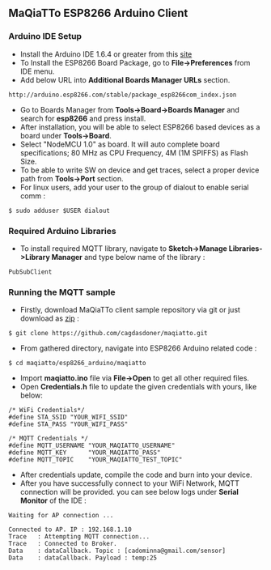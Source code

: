 ## MaQiaTTo ESP8266 Arduino Client
### Arduino IDE Setup
* Install the Arduino IDE 1.6.4 or greater from this [site](https://www.arduino.cc/en/Main/Software)
* To Install the ESP8266 Board Package, go to **File->Preferences** from IDE menu.
* Add below URL into **Additional Boards Manager URLs** section.
```
http://arduino.esp8266.com/stable/package_esp8266com_index.json
```
* Go to Boards Manager from **Tools->Board->Boards Manager** and search for **esp8266** and press install.
* After installation, you will be able to select ESP8266 based devices as a board under **Tools->Board**.
* Select "NodeMCU 1.0" as board. It will auto complete board specifications; 80 MHz as CPU Frequency, 4M (1M SPIFFS) as Flash Size.
* To be able to write SW on device and get traces, select a proper device path from **Tools->Port** section.
* For linux users, add your user to the group of dialout to enable serial comm :
```
$ sudo adduser $USER dialout
```
### Required Arduino Libraries
* To install required MQTT library, navigate to **Sketch->Manage Libraries->Library Manager** and type below name of the library :
```
PubSubClient
```
### Running the MQTT sample
* Firstly, download MaQiaTTo client sample repository via git or just download as [zip](https://github.com/cagdasdoner/maqiatto) :
```
$ git clone https://github.com/cagdasdoner/maqiatto.git
```
* From gathered directory, navigate into ESP8266 Arduino related code :
```
$ cd maqiatto/esp8266_arduino/maqiatto
```
* Import **maqiatto.ino** file via **File->Open** to get all other required files.
* Open **Credentials.h** file to update the given credentials with yours, like below:
```
/* WiFi Credentials*/
#define STA_SSID "YOUR_WIFI_SSID"
#define STA_PASS "YOUR_WIFI_PASS"

/* MQTT Credentials */
#define MQTT_USERNAME "YOUR_MAQIATTO_USERNAME"
#define MQTT_KEY      "YOUR_MAQIATTO_PASS"
#define MQTT_TOPIC    "YOUR_MAQIATTO_TEST_TOPIC"
```
* After credentials update, compile the code and burn into your device. 
* After you have successfully connect to your WiFi Network, MQTT connection will be provided. you can see below logs under **Serial Monitor** of the IDE :
```
Waiting for AP connection ...

Connected to AP. IP : 192.168.1.10
Trace   : Attempting MQTT connection...
Trace   : Connected to Broker.
Data    : dataCallback. Topic : [cadominna@gmail.com/sensor]
Data    : dataCallback. Payload : temp:25
```

    


